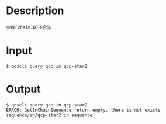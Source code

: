 # Description
```
参数[chainID]不合法
```
# Input
```
$ qoscli query qcp in qcp-star2
```
# Output
```
$ qoscli query qcp in qcp-star2
ERROR: GetInChainSequence return empty. there is not exists sequence/in/qcp-star2 in sequence
```